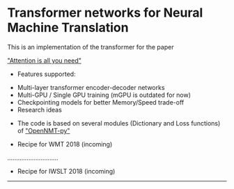 # Transformer networks for Neural Machine Translation

This is an implementation of the transformer for the paper

["Attention is all you need"](https://papers.nips.cc/paper/7181-attention-is-all-you-need.pdf)

- Features supported:

+ Multi-layer transformer encoder-decoder networks
+ Multi-GPU / Single GPU training (mGPU is outdated for now)
+ Checkpointing models for better Memory/Speed trade-off
+ Research ideas 

- The code is based on several modules (Dictionary and Loss functions) of ["OpenNMT-py"](https://github.com/OpenNMT/OpenNMT-py)

- Recipe for WMT 2018 (incoming)

.............................

- Recipe for IWSLT 2018 (incoming)

----------------------------
